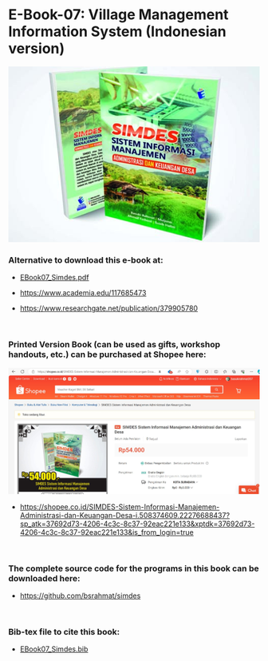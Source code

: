 # E-Book-07: Village Management Information System (Indonesian version)

<p align="center">
  <img src="https://github.com/bsrahmat/ebook-07/blob/main/SIMDES.jpg" alt="" class="img-responsive" width="700">
</p>

### Alternative to download this e-book at:

- <a href="https://github.com/bsrahmat/ebook-07/blob/main/EBook07_Simdes.pdf" target="_blank">EBook07_Simdes.pdf</a>

- <a href="https://www.academia.edu/117685473" target="_blank">https://www.academia.edu/117685473</a>

- <a href="https://www.researchgate.net/publication/379905780" target="_blank">https://www.researchgate.net/publication/379905780</a>

<br>

### Printed Version Book (can be used as gifts, workshop handouts, etc.) can be purchased at Shopee here:

<p align="center">
<a href="https://shopee.co.id/SIMDES-Sistem-Informasi-Manajemen-Administrasi-dan-Keuangan-Desa-i.508374609.22276688437?sp_atk=37692d73-4206-4c3c-8c37-92eac221e133&xptdk=37692d73-4206-4c3c-8c37-92eac221e133&is_from_login=true" target="_blank"><img src="https://github.com/bsrahmat/ebook-07/blob/main/shopee_book07.jpg" alt="" class="img-responsive" width="700">
</a>
</p>

- <a href="https://shopee.co.id/SIMDES-Sistem-Informasi-Manajemen-Administrasi-dan-Keuangan-Desa-i.508374609.22276688437?sp_atk=37692d73-4206-4c3c-8c37-92eac221e133&xptdk=37692d73-4206-4c3c-8c37-92eac221e133&is_from_login=true" target="_blank">https://shopee.co.id/SIMDES-Sistem-Informasi-Manajemen-Administrasi-dan-Keuangan-Desa-i.508374609.22276688437?sp_atk=37692d73-4206-4c3c-8c37-92eac221e133&xptdk=37692d73-4206-4c3c-8c37-92eac221e133&is_from_login=true</a>

<br>

### The complete source code for the programs in this book can be downloaded here:

- <a href="https://github.com/bsrahmat/simdes" target="_blank">https://github.com/bsrahmat/simdes</a>

<br>

### Bib-tex file to cite this book:

- <a href="https://github.com/bsrahmat/ebook-07/blob/main/EBook07_Simdes.bib" target="_blank">EBook07_Simdes.bib</a>

<br>
